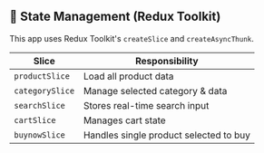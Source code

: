 

## 🧱 State Management (Redux Toolkit)

This app uses Redux Toolkit's `createSlice` and `createAsyncThunk`.

| Slice            | Responsibility                              |
|------------------|----------------------------------------------|
| `productSlice`   | Load all product data                        |
| `categorySlice`  | Manage selected category & data              |
| `searchSlice`    | Stores real-time search input                |
| `cartSlice`      | Manages cart state                           |
| `buynowSlice`    | Handles single product selected to buy       |
